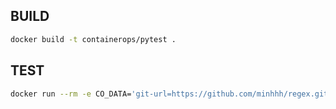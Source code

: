 ## BUILD

```bash
docker build -t containerops/pytest .
```

## TEST

```bash
docker run --rm -e CO_DATA='git-url=https://github.com/minhhh/regex.git entry-path=.' containerops/pytest
```
